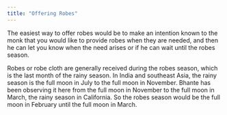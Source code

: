 ```yaml
---
title: "Offering Robes"
---
```


The easiest way to offer robes would be to make an intention known to the monk that you would like to provide robes when they are needed, and then he can let you know when the need arises or if he can wait until the robes season.

Robes or robe cloth are generally received during the robes season, which is the last month of the rainy season. In India and southeast Asia, the rainy season is the full moon in July to the full moon in November. Bhante has been observing it here from the full moon in November to the full moon in March, the rainy season in California. So the robes season would be the full moon in February until the full moon in March.
